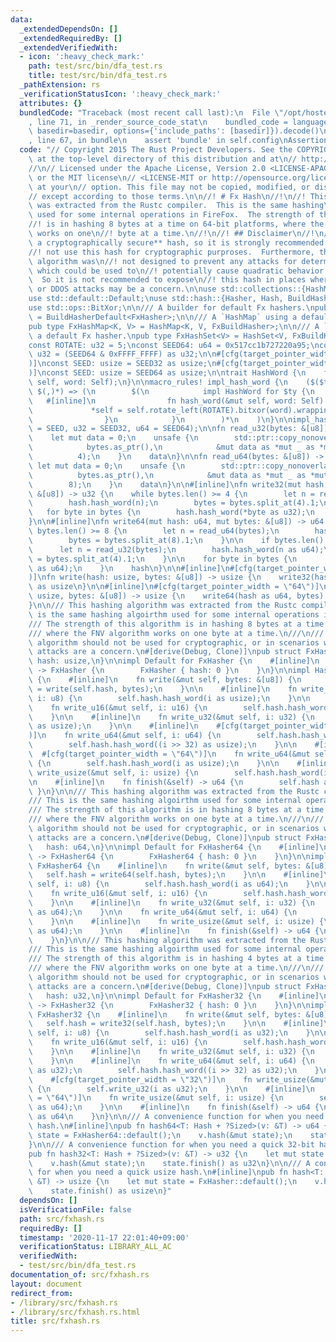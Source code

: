 ```yaml
---
data:
  _extendedDependsOn: []
  _extendedRequiredBy: []
  _extendedVerifiedWith:
  - icon: ':heavy_check_mark:'
    path: test/src/bin/dfa_test.rs
    title: test/src/bin/dfa_test.rs
  _pathExtension: rs
  _verificationStatusIcon: ':heavy_check_mark:'
  attributes: {}
  bundledCode: "Traceback (most recent call last):\n  File \"/opt/hostedtoolcache/Python/3.9.0/x64/lib/python3.9/site-packages/onlinejudge_verify/documentation/build.py\"\
    , line 71, in _render_source_code_stat\n    bundled_code = language.bundle(stat.path,\
    \ basedir=basedir, options={'include_paths': [basedir]}).decode()\n  File \"/opt/hostedtoolcache/Python/3.9.0/x64/lib/python3.9/site-packages/onlinejudge_verify/languages/user_defined.py\"\
    , line 67, in bundle\n    assert 'bundle' in self.config\nAssertionError\n"
  code: "// Copyright 2015 The Rust Project Developers. See the COPYRIGHT\n// file\
    \ at the top-level directory of this distribution and at\n// http://rust-lang.org/COPYRIGHT.\n\
    //\n// Licensed under the Apache License, Version 2.0 <LICENSE-APACHE or\n// http://www.apache.org/licenses/LICENSE-2.0>\
    \ or the MIT license\n// <LICENSE-MIT or http://opensource.org/licenses/MIT>,\
    \ at your\n// option. This file may not be copied, modified, or distributed\n\
    // except according to those terms.\n\n//! # Fx Hash\n//!\n//! This hashing algorithm\
    \ was extracted from the Rustc compiler.  This is the same hashing\n//! algoirthm\
    \ used for some internal operations in FireFox.  The strength of this algorithm\n\
    //! is in hashing 8 bytes at a time on 64-bit platforms, where the FNV algorithm\
    \ works on one\n//! byte at a time.\n//!\n//! ## Disclaimer\n//!\n//! It is **not\
    \ a cryptographically secure** hash, so it is strongly recommended that you do\n\
    //! not use this hash for cryptographic purproses.  Furthermore, this hashing\
    \ algorithm was\n//! not designed to prevent any attacks for determining collisions\
    \ which could be used to\n//! potentially cause quadratic behavior in `HashMap`s.\
    \  So it is not recommended to expose\n//! this hash in places where collissions\
    \ or DDOS attacks may be a concern.\n\nuse std::collections::{HashMap, HashSet};\n\
    use std::default::Default;\nuse std::hash::{Hasher, Hash, BuildHasherDefault};\n\
    use std::ops::BitXor;\n\n/// A builder for default Fx hashers.\npub type FxBuildHasher\
    \ = BuildHasherDefault<FxHasher>;\n\n/// A `HashMap` using a default Fx hasher.\n\
    pub type FxHashMap<K, V> = HashMap<K, V, FxBuildHasher>;\n\n/// A `HashSet` using\
    \ a default Fx hasher.\npub type FxHashSet<V> = HashSet<V, FxBuildHasher>;\n\n\
    const ROTATE: u32 = 5;\nconst SEED64: u64 = 0x517cc1b727220a95;\nconst SEED32:\
    \ u32 = (SEED64 & 0xFFFF_FFFF) as u32;\n\n#[cfg(target_pointer_width = \"32\"\
    )]\nconst SEED: usize = SEED32 as usize;\n#[cfg(target_pointer_width = \"64\"\
    )]\nconst SEED: usize = SEED64 as usize;\n\ntrait HashWord {\n    fn hash_word(&mut\
    \ self, word: Self);\n}\n\nmacro_rules! impl_hash_word {\n    ($($ty:ty = $key:ident),*\
    \ $(,)*) => (\n        $(\n            impl HashWord for $ty {\n             \
    \   #[inline]\n                fn hash_word(&mut self, word: Self) {\n       \
    \             *self = self.rotate_left(ROTATE).bitxor(word).wrapping_mul($key);\n\
    \                }\n            }\n        )*\n    )\n}\n\nimpl_hash_word!(usize\
    \ = SEED, u32 = SEED32, u64 = SEED64);\n\nfn read_u32(bytes: &[u8]) -> u32 {\n\
    \    let mut data = 0;\n    unsafe {\n        std::ptr::copy_nonoverlapping(\n\
    \            bytes.as_ptr(),\n            &mut data as *mut _ as *mut u8,\n  \
    \          4);\n    }\n    data\n}\n\nfn read_u64(bytes: &[u8]) -> u64 {\n   \
    \ let mut data = 0;\n    unsafe {\n        std::ptr::copy_nonoverlapping(\n  \
    \          bytes.as_ptr(),\n            &mut data as *mut _ as *mut u8,\n    \
    \        8);\n    }\n    data\n}\n\n#[inline]\nfn write32(mut hash: u32, mut bytes:\
    \ &[u8]) -> u32 {\n    while bytes.len() >= 4 {\n        let n = read_u32(bytes);\n\
    \        hash.hash_word(n);\n        bytes = bytes.split_at(4).1;\n    }\n\n \
    \   for byte in bytes {\n        hash.hash_word(*byte as u32);\n    }\n    hash\n\
    }\n\n#[inline]\nfn write64(mut hash: u64, mut bytes: &[u8]) -> u64 {\n    while\
    \ bytes.len() >= 8 {\n        let n = read_u64(bytes);\n        hash.hash_word(n);\n\
    \        bytes = bytes.split_at(8).1;\n    }\n\n    if bytes.len() >= 4 {\n  \
    \      let n = read_u32(bytes);\n        hash.hash_word(n as u64);\n        bytes\
    \ = bytes.split_at(4).1;\n    }\n\n    for byte in bytes {\n        hash.hash_word(*byte\
    \ as u64);\n    }\n    hash\n}\n\n#[inline]\n#[cfg(target_pointer_width = \"32\"\
    )]\nfn write(hash: usize, bytes: &[u8]) -> usize {\n    write32(hash as u32, bytes)\
    \ as usize\n}\n\n#[inline]\n#[cfg(target_pointer_width = \"64\")]\nfn write(hash:\
    \ usize, bytes: &[u8]) -> usize {\n    write64(hash as u64, bytes) as usize\n\
    }\n\n/// This hashing algorithm was extracted from the Rustc compiler.\n/// This\
    \ is the same hashing algoirthm used for some internal operations in FireFox.\n\
    /// The strength of this algorithm is in hashing 8 bytes at a time on 64-bit platforms,\n\
    /// where the FNV algorithm works on one byte at a time.\n///\n/// This hashing\
    \ algorithm should not be used for cryptographic, or in scenarios where\n/// DOS\
    \ attacks are a concern.\n#[derive(Debug, Clone)]\npub struct FxHasher {\n   \
    \ hash: usize,\n}\n\nimpl Default for FxHasher {\n    #[inline]\n    fn default()\
    \ -> FxHasher {\n        FxHasher { hash: 0 }\n    }\n}\n\nimpl Hasher for FxHasher\
    \ {\n    #[inline]\n    fn write(&mut self, bytes: &[u8]) {\n        self.hash\
    \ = write(self.hash, bytes);\n    }\n\n    #[inline]\n    fn write_u8(&mut self,\
    \ i: u8) {\n        self.hash.hash_word(i as usize);\n    }\n\n    #[inline]\n\
    \    fn write_u16(&mut self, i: u16) {\n        self.hash.hash_word(i as usize);\n\
    \    }\n\n    #[inline]\n    fn write_u32(&mut self, i: u32) {\n        self.hash.hash_word(i\
    \ as usize);\n    }\n\n    #[inline]\n    #[cfg(target_pointer_width = \"32\"\
    )]\n    fn write_u64(&mut self, i: u64) {\n        self.hash.hash_word(i as usize);\n\
    \        self.hash.hash_word((i >> 32) as usize);\n    }\n\n    #[inline]\n  \
    \  #[cfg(target_pointer_width = \"64\")]\n    fn write_u64(&mut self, i: u64)\
    \ {\n        self.hash.hash_word(i as usize);\n    }\n\n    #[inline]\n    fn\
    \ write_usize(&mut self, i: usize) {\n        self.hash.hash_word(i);\n    }\n\
    \n    #[inline]\n    fn finish(&self) -> u64 {\n        self.hash as u64\n   \
    \ }\n}\n\n/// This hashing algorithm was extracted from the Rustc compiler.\n\
    /// This is the same hashing algoirthm used for some internal operations in FireFox.\n\
    /// The strength of this algorithm is in hashing 8 bytes at a time on any platform,\n\
    /// where the FNV algorithm works on one byte at a time.\n///\n/// This hashing\
    \ algorithm should not be used for cryptographic, or in scenarios where\n/// DOS\
    \ attacks are a concern.\n#[derive(Debug, Clone)]\npub struct FxHasher64 {\n \
    \   hash: u64,\n}\n\nimpl Default for FxHasher64 {\n    #[inline]\n    fn default()\
    \ -> FxHasher64 {\n        FxHasher64 { hash: 0 }\n    }\n}\n\nimpl Hasher for\
    \ FxHasher64 {\n    #[inline]\n    fn write(&mut self, bytes: &[u8]) {\n     \
    \   self.hash = write64(self.hash, bytes);\n    }\n\n    #[inline]\n    fn write_u8(&mut\
    \ self, i: u8) {\n        self.hash.hash_word(i as u64);\n    }\n\n    #[inline]\n\
    \    fn write_u16(&mut self, i: u16) {\n        self.hash.hash_word(i as u64);\n\
    \    }\n\n    #[inline]\n    fn write_u32(&mut self, i: u32) {\n        self.hash.hash_word(i\
    \ as u64);\n    }\n\n    fn write_u64(&mut self, i: u64) {\n        self.hash.hash_word(i);\n\
    \    }\n\n    #[inline]\n    fn write_usize(&mut self, i: usize) {\n        self.hash.hash_word(i\
    \ as u64);\n    }\n\n    #[inline]\n    fn finish(&self) -> u64 {\n        self.hash\n\
    \    }\n}\n\n/// This hashing algorithm was extracted from the Rustc compiler.\n\
    /// This is the same hashing algoirthm used for some internal operations in FireFox.\n\
    /// The strength of this algorithm is in hashing 4 bytes at a time on any platform,\n\
    /// where the FNV algorithm works on one byte at a time.\n///\n/// This hashing\
    \ algorithm should not be used for cryptographic, or in scenarios where\n/// DOS\
    \ attacks are a concern.\n#[derive(Debug, Clone)]\npub struct FxHasher32 {\n \
    \   hash: u32,\n}\n\nimpl Default for FxHasher32 {\n    #[inline]\n    fn default()\
    \ -> FxHasher32 {\n        FxHasher32 { hash: 0 }\n    }\n}\n\nimpl Hasher for\
    \ FxHasher32 {\n    #[inline]\n    fn write(&mut self, bytes: &[u8]) {\n     \
    \   self.hash = write32(self.hash, bytes);\n    }\n\n    #[inline]\n    fn write_u8(&mut\
    \ self, i: u8) {\n        self.hash.hash_word(i as u32);\n    }\n\n    #[inline]\n\
    \    fn write_u16(&mut self, i: u16) {\n        self.hash.hash_word(i as u32);\n\
    \    }\n\n    #[inline]\n    fn write_u32(&mut self, i: u32) {\n        self.hash.hash_word(i);\n\
    \    }\n\n    #[inline]\n    fn write_u64(&mut self, i: u64) {\n        self.hash.hash_word(i\
    \ as u32);\n        self.hash.hash_word((i >> 32) as u32);\n    }\n\n    #[inline]\n\
    \    #[cfg(target_pointer_width = \"32\")]\n    fn write_usize(&mut self, i: usize)\
    \ {\n        self.write_u32(i as u32);\n    }\n\n    #[inline]\n    #[cfg(target_pointer_width\
    \ = \"64\")]\n    fn write_usize(&mut self, i: usize) {\n        self.write_u64(i\
    \ as u64);\n    }\n\n    #[inline]\n    fn finish(&self) -> u64 {\n        self.hash\
    \ as u64\n    }\n}\n\n/// A convenience function for when you need a quick 64-bit\
    \ hash.\n#[inline]\npub fn hash64<T: Hash + ?Sized>(v: &T) -> u64 {\n    let mut\
    \ state = FxHasher64::default();\n    v.hash(&mut state);\n    state.finish()\n\
    }\n\n/// A convenience function for when you need a quick 32-bit hash.\n#[inline]\n\
    pub fn hash32<T: Hash + ?Sized>(v: &T) -> u32 {\n    let mut state = FxHasher32::default();\n\
    \    v.hash(&mut state);\n    state.finish() as u32\n}\n\n/// A convenience function\
    \ for when you need a quick usize hash.\n#[inline]\npub fn hash<T: Hash + ?Sized>(v:\
    \ &T) -> usize {\n    let mut state = FxHasher::default();\n    v.hash(&mut state);\n\
    \    state.finish() as usize\n}"
  dependsOn: []
  isVerificationFile: false
  path: src/fxhash.rs
  requiredBy: []
  timestamp: '2020-11-17 22:01:40+09:00'
  verificationStatus: LIBRARY_ALL_AC
  verifiedWith:
  - test/src/bin/dfa_test.rs
documentation_of: src/fxhash.rs
layout: document
redirect_from:
- /library/src/fxhash.rs
- /library/src/fxhash.rs.html
title: src/fxhash.rs
---
```

